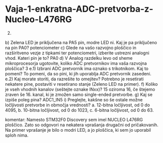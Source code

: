 # Vaja-1-enkratna-ADC-pretvorba-z-Nucleo-L476RG
2.
b) Zelena LED je priključena na PA5 pin, modre LED ni. Kaj je pa priključeno na pin PA0? potenciometer
c) Glede na vašo razvojno ploščico in razširitveno vezje z tipkami ter potenciometri, izberite ustrezni analogni vhod. Kateri pin je to? PA0
d) V Analog razdelku levo od sheme mikroprocesorja ugotovite, koliko ADC pretvornikov ima vaša razvojna ploščica? 3 
e.1) Izbrani ADC pretvornik ima oznako s trikotnikom. Kaj to pomeni? To pomeni, da so pini, ki jih uporablja ADC pretvornik zasedeni.
e.2) Kaj morate storiti, da razrešite to omejitev? Potrebno je resetirati nekatere pine, postaviti v resetirano stanje (Zeleno LED na primer).
f) Koliko je vseh vhodnih kanalov (seštejte oznake INxx)? 15 oziroma 16, če štejemo zraven še 16. kanal, ki je zmožen samo single-ended pretvorbe. 
g) Kaj se izpiše poleg pina? ADC1_IN5
i)	Preglejte, kakšne so še ostale možne ločljivosti pretvorbe in območja vrednosti?
  a.	12-bitna ločljivost, od 0 do 4095,
  b.	10-bitna ločljivost, od 0 do 1023,
  c.	6-bitna ločljivost, od 0 do 63.

komentar:
Namesto STM32F0 Discovery sem imel NUCLEO L476RG ploščico. Zato so odgovori na nekatera vprašanja drugačni od pričakovanih. Na primer vprašanje je bilo o modri LED, a jo ploščica, ki sem jo uporabil sploh nima.
